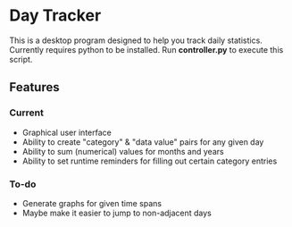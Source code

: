 # Day Tracker
This is a desktop program designed to help you track daily statistics. Currently requires python to be installed. Run **controller.py** to execute this script.

## Features
### Current
 * Graphical user interface
 * Ability to create "category" & "data value" pairs for any given day
 * Ability to sum (numerical) values for months and years
 * Ability to set runtime reminders for filling out certain category entries

### To-do
 * Generate graphs for given time spans
 * Maybe make it easier to jump to non-adjacent days
